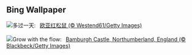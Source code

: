 ## Bing Wallpaper
![](https://www.bing.com/th?id=OHR.LeapingSquirrel_ZH-CN9112090462_UHD.jpg&w=1000)多过一天:&nbsp;&ensp;[欧亚红松鼠 (© Westend61/Getty Images)](https://www.bing.com/th?id=OHR.LeapingSquirrel_ZH-CN9112090462_UHD.jpg)
<br><br/>
![](https://www.bing.com/th?id=OHR.BamburghCastleUK_EN-US3358821704_UHD.jpg&w=1000)Grow with the flow:&nbsp;&ensp;[Bamburgh Castle, Northumberland, England (© Blackbeck/Getty Images)](https://www.bing.com/th?id=OHR.BamburghCastleUK_EN-US3358821704_UHD.jpg)
<br><br/>
